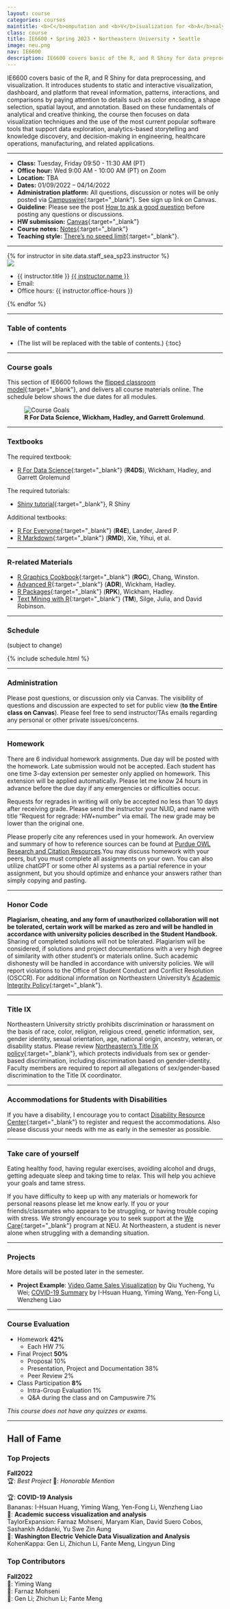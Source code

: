 ```yaml
---
layout: course
categories: courses
maintitle: <b>C</b>omputation and <b>V</b>isualization for <b>A</b>nalytics
class: course
title: IE6600 • Spring 2023 • Northeastern University • Seattle
image: neu.png
nav: IE6600
description: IE6600 covers basic of the R, and R Shiny for data preprocessing, and visualization. It introduces students to static and interactive visualization, dashboard, and platform that reveal information, patterns, interactions, and comparisons by paying attention to details such as color encoding, a shape selection, spatial layout, and annotation.
---
```


IE6600 covers basic of the R, and R Shiny for data preprocessing, and visualization. It introduces students to static and interactive visualization, dashboard, and platform that reveal information, patterns, interactions, and comparisons by paying attention to details such as color encoding, a shape selection, spatial layout, and annotation. Based on these fundamentals of analytical and creative thinking, the course then focuses on data visualization techniques and the use of the most current popular software tools that support data exploration, analytics-based storytelling and knowledge discovery, and decision-making in engineering, healthcare operations, manufacturing, and related applications.

***

- **Class:** Tuesday, Friday 09:50 - 11:30 AM (PT)
- **Office hour:** Wed 9:00 AM - 10:00 AM (PT) on Zoom
- **Location:**  TBA
- **Dates:** 01/09/2022 – 04/14/2022
- **Administration platform:** All questions, discussion or notes will be only posted via [Campuswire](https://campuswire.com/){:target="\_blank"}. See sign up link on Canvas.
- **Guideline**: Please see the post [How to ask a good question](https://stackoverflow.com/help/how-to-ask) before posting any questions or discussions.
- **HW submission:** [Canvas](https://canvas.northeastern.edu/){:target="\_blank"}
- **Course notes:** [Notes](https://zhenyuanlu.com/r-comput-viz/){:target="\_blank"}
- **Teaching style:** [There’s no speed limit](https://sive.rs/kimo){:target="\_blank"}.


***

<!-- Staff  -->
<div class="instructors clearfix">
  {% for instructor in site.data.staff_sea_sp23.instructor %}
  <div class="instructor-profile-two-col">
    <a href="{{ instructor.url }}" target="_blank"><img src="{{ instructor.image | prepend: '/assets/img/' | relative_url }}" /></a>
    <ul class="instructor-info">
      <li><span>{{ instructor.title }}</span> <a href="{{ instructor.url }}" target="_blank">{{ instructor.name }}</a></li>
      <li><span>Email:</span>
        <a href="mailto:{{ instructor.email | encode_email }}" target="_blank">
        <i class="far fa-envelope" aria-hidden="true"></i>
        </a></li>
        <li><span>Office hours:</span> {{ instructor.office-hours }}</li>
    </ul>
  </div>
  {% endfor %}
</div>



***

### Table of contents
* (The list will be replaced with the table of contents.)
{:toc}

***
### Course goals

This section of IE6600 follows the [flipped classroom model](https://en.wikipedia.org/wiki/Flipped_classroom){:target="\_blank"}, and delivers all course materials online. The schedule below shows the due dates for all modules.

<figure>
  <img src='/assets/img/ie6600/goal.png' alt='Course Goals' style="max-width:100%;">
<figcaption>
<strong> R For Data Science, Wickham, Hadley, and Garrett Grolemund</strong>.
</figcaption>
</figure>

***

### Textbooks

The required textbook:
- [R For Data Science](https://r4ds.had.co.nz/){:target="\_blank"} (**R4DS**), Wickham, Hadley, and Garrett Grolemund

The required tutorials:
- [Shiny tutorial](https://shiny.rstudio.com/tutorial/){:target="\_blank"}, R Shiny


Additional textbooks:
- [R For Everyone](https://onesearch.library.northeastern.edu/permalink/f/365rt0/NEU_ALMA51284955070001401){:target="\_blank"} (**R4E**), Lander, Jared P.
- [R Markdown](https://bookdown.org/yihui/rmarkdown/){:target="\_blank"} (**RMD**), Xie, Yihui, et al.

***

### R-related Materials

- [R Graphics Cookbook](https://r-graphics.org/){:target="\_blank"} (**RGC**), Chang, Winston.
- [Advanced R](http://adv-r.had.co.nz/){:target="\_blank"} (**ADR**), Wickham, Hadley.
- [R Packages](http://r-pkgs.had.co.nz/){:target="\_blank"}  (**RPK**), Wickham, Hadley.
- [Text Mining with R](https://www.tidytextmining.com/){:target="\_blank"} (**TM**), Silge, Julia, and David Robinson.


***
### Schedule
(subject to change)

{% include schedule.html %}

***



### Administration

Please post questions, or discussion only via Canvas. The visibility of questions and discussion are expected to set for public view (**to the Entire class on Canvas**). Please feel free to send instructor/TAs emails regarding any personal or other private issues/concerns.

***

### Homework

There are 6 individual homework assignments. Due day will be posted with the homework. Late submission would not be accepted. Each student has one time 3-day extension per semester only applied on homework. This extension will be applied automatically. Please let me know 24 hours in advance before the due day if any emergencies or difficulties occur.

Requests for regrades in writing will only be accepted no less than 10 days after receiving grade. Please send the instructor your NUID, and name with title “Request for regrade: HW+number” via email. The new grade may be lower than the original one.

Please properly cite any references used in your homework. An overview and summary of how to reference sources can be found at [Purdue OWL Research and Citation Resources](https://owl.purdue.edu/owl/research_and_citation/resources.html).You may discuss homework with your peers, but you must complete all assignments on your own. You can also utilize chatGPT or some other AI systems as a partial reference in your assignment, but you should optimize and enhance your answers rather than simply copying and pasting.


***

### Honor Code

**Plagiarism, cheating, and any form of unauthorized collaboration will not be tolerated, certain work will be marked as zero and will be handled in accordance with university policies described in the Student Handbook.** Sharing of completed solutions will not be tolerated. Plagiarism will be considered, if solutions and project documentations with a very high degree of similarity with other student’s or materials online. Such academic dishonesty will be handled in accordance with university policies. We will report violations to the Office of Student Conduct and Conflict Resolution (OSCCR). For additional information on Northeastern University’s [Academic Integrity Policy](http://www.northeastern.edu/osccr/academic-integrity-policy/){:target="\_blank"}.

***

### Title IX

Northeastern University strictly prohibits discrimination or harassment on the basis of race, color, religion, religious creed, genetic information, sex, gender identity, sexual orientation, age, national origin, ancestry, veteran, or disability status. Please review [Northeastern’s Title IX policy](https://www.northeastern.edu/ouec/){:target="\_blank"}, which protects individuals from sex or gender-based discrimination, including discrimination based on gender-identity. Faculty members are required to report all allegations of sex/gender-based discrimination to the Title IX coordinator.

***

### Accommodations for Students with Disabilities

If you have a disability, I encourage you to contact [Disability Resource Center](http://www.northeastern.edu/drc/about-the-drc/){:target="\_blank"} to register and request the accommodations. Also please discuss your needs with me as early in the semester as possible.

***

### Take care of yourself

Eating healthy food, having regular exercises, avoiding alcohol and drugs, getting adequate sleep and taking time to relax. This will help you achieve your goals and tame stress.

If you have difficulty to keep up with any materials or homework for personal reasons please let me know early. If you or your friends/classmates who appears to be struggling, or having trouble coping with stress. We strongly encourage you to seek support at the [We Care](https://studentlife.northeastern.edu/we-care/){:target="\_blank"} program at NEU. At Northeastern, a student is never alone when struggling with a demanding situation.


***

### Projects
More details will be posted later in the semester.
- <b>Project Example</b>: <a href="https://yuchengqiu96.shinyapps.io/koifish/" target="_blank">Video Game Sales Visualization</a> by Qiu Yucheng, Yu Wei; <a href="https://jfonli.shinyapps.io/COVID-19_Analysis/" target="_blank">COVID-19 Summary</a> by I-Hsuan Huang, Yiming Wang, Yen-Fong Li, Wenzheng Liao


***

### Course Evaluation

- Homework **42%**
    - Each HW	7%
-	Final Project **50%**
    - Proposal	10%
    - Presentation, Project and Documentation 38%
    - Peer Review	2%
-	Class Participation	**8%**
    - Intra-Group Evaluation 1%
    - Q&A during the class and on Campuswire 7%

*This course does not have any quizzes or exams.*

***

## <b>Hall of Fame</b>


### Top Projects
<b>Fall2022</b>\
:trophy:: *Best Project* :medal_sports:: *Honorable Mention*

:trophy:: <b><a>COVID-19 Analysis</a></b>\
Bananas: I-Hsuan Huang, Yiming Wang, Yen-Fong Li, Wenzheng Liao\
:medal_sports:: <b><a>Academic success visualization and analysis</a></b>\
TaylorExpansion: Farnaz Mohseni, Maryam Kian, David Suero Cobos, Sashankh Addanki, Yu Swe Zin Aung\
:medal_sports:: <b><a>Washington Electric Vehicle Data Visualization and Analysis</a></b>\
KohenKappa: Gen Li, Zhichun Li, Fante Meng, Lingyun Ding

### Top Contributors 
<b>Fall2022</b>\
:1st_place_medal:: Yiming Wang \
:1st_place_medal:: Farnaz Mohseni \
:1st_place_medal:: Gen Li; Zhichun Li; Fante Meng
